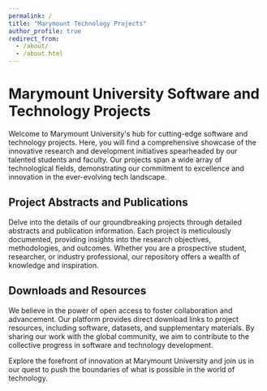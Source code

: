 ```yaml
---
permalink: /
title: "Marymount Technology Projects"
author_profile: true
redirect_from: 
  - /about/
  - /about.html
---
```


# Marymount University Software and Technology Projects

Welcome to Marymount University's hub for cutting-edge software and technology projects. Here, you will find a comprehensive showcase of the innovative research and development initiatives spearheaded by our talented students and faculty. Our projects span a wide array of technological fields, demonstrating our commitment to excellence and innovation in the ever-evolving tech landscape.

## Project Abstracts and Publications

Delve into the details of our groundbreaking projects through detailed abstracts and publication information. Each project is meticulously documented, providing insights into the research objectives, methodologies, and outcomes. Whether you are a prospective student, researcher, or industry professional, our repository offers a wealth of knowledge and inspiration.

## Downloads and Resources

We believe in the power of open access to foster collaboration and advancement. Our platform provides direct download links to project resources, including software, datasets, and supplementary materials. By sharing our work with the global community, we aim to contribute to the collective progress in software and technology development.

Explore the forefront of innovation at Marymount University and join us in our quest to push the boundaries of what is possible in the world of technology.
